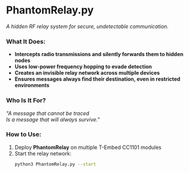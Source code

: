 # PhantomRelay.py  
_A hidden RF relay system for secure, undetectable communication._  

### What It Does:  
- **Intercepts radio transmissions and silently forwards them to hidden nodes**  
- **Uses low-power frequency hopping to evade detection**  
- **Creates an invisible relay network across multiple devices**  
- **Ensures messages always find their destination, even in restricted environments**  

### Who Is It For?  
_"A message that cannot be traced  
Is a message that will always survive."_  

### How to Use:  
1. Deploy **PhantomRelay** on multiple T-Embed CC1101 modules  
2. Start the relay network:  
   ```bash
   python3 PhantomRelay.py --start
